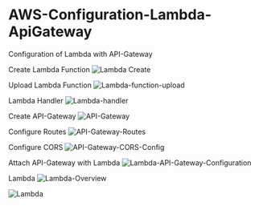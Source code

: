 # AWS-Configuration-Lambda-ApiGateway

Configuration of Lambda with API-Gateway

Create Lambda Function
![Lambda Create](https://user-images.githubusercontent.com/6191308/163862836-7586e830-67b6-496d-b4e9-d723f714ba72.png)

Upload Lambda Function
![Lambda-function-upload](https://user-images.githubusercontent.com/6191308/163865054-9fe645d4-7084-467d-9599-94d7374ab105.png)

Lambda Handler
![Lambda-handler](https://user-images.githubusercontent.com/6191308/163865119-ac333129-77fb-4a99-a083-7028c49ec7dc.png)

Create API-Gateway
![API-Gateway](https://user-images.githubusercontent.com/6191308/163865189-0330382c-5fbe-452e-a11f-35d6012d8652.png)

Configure Routes
![API-Gateway-Routes](https://user-images.githubusercontent.com/6191308/163862885-04b2d878-8672-43cb-ba9b-a3d387c8da24.png)

Configure CORS
![API-Gateway-CORS-Config](https://user-images.githubusercontent.com/6191308/163862925-ed2e2754-22b0-450d-899b-32475174a838.png)

Attach API-Gateway with Lambda
![Lambda-API-Gateway-Configuration](https://user-images.githubusercontent.com/6191308/163864988-82d447f4-598b-4274-9b6c-e2730b4fa2fb.png)

Lambda 
![Lambda-Overview](https://user-images.githubusercontent.com/6191308/163865251-9909ba9f-3f4c-4a5c-bed4-431db6f9e152.png)

![Lambda](https://user-images.githubusercontent.com/6191308/163865270-1bf69d83-4da5-47fc-9a51-55e12961615c.png)
